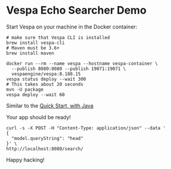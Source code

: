# Vespa Echo Searcher Demo

Start Vespa on your machine in the Docker container:

```shell
# make sure that Vespa CLI is installed
brew install vespa-cli
# Maven must be 3.6+
brew install maven

docker run --rm --name vespa --hostname vespa-container \
  --publish 8080:8080 --publish 19071:19071 \
  vespaengine/vespa:8.188.15
vespa status deploy --wait 300
# This takes about 20 seconds
mvn -U package
vespa deploy --wait 60
```

Similar to the [Quick Start, with Java](https://docs.vespa.ai/en/vespa-quick-start-java.html)

Your app should be ready!

```shell
curl -s -X POST -H "Content-Type: application/json" --data '
{
  "model.queryString": "head"
}' \
http://localhost:8080/search/
```

Happy hacking!
